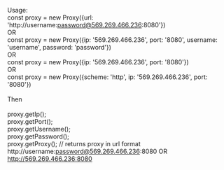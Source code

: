 Usage:<br>
const proxy = new Proxy({url: 'http://username:password@569.269.466.236:8080'})<br>
OR<br>
const proxy = new Proxy({ip: '569.269.466.236', port: '8080', username: 'username', password: 'password'})<br>
OR<br>
const proxy = new Proxy({ip: '569.269.466.236', port: '8080'})<br>
OR<br>
const proxy = new Proxy({scheme: 'http', ip: '569.269.466.236', port: '8080'})<br>
<br>
Then<br>
<br>
proxy.getIp();<br>
proxy.getPort();<br>
proxy.getUsername();<br>
proxy.getPassword();<br>
proxy.getProxy(); // returns proxy in url format http://username:password@569.269.466.236:8080 OR http://569.269.466.236:8080
